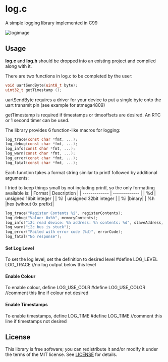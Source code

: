 # log.c
A simple logging library implemented in C99


![logimage](https://user-images.githubusercontent.com/77390891/147371464-0bc2ab05-07a4-4088-baf3-1cd8e032f9ba.png)

## Usage
**[log.c](src/log.c?raw=1)** and **[log.h](src/log.h?raw=1)** should be dropped
into an existing project and compiled along with it.

There are two functions in log.c to be completed by the user:
```c
void uartSendByte(uint8_t byte);
uint32_t getTimestamp ();
```
uartSendByte requires a driver for your device to put a single byte onto the uart transmit pin (see example for atmega4809)

getTimestamp is required if timestamps or timeoffsets are desired.  An RTC or 1 second timer can be used.

The library provides 6 function-like macros for logging:

```c
log_trace(const char *fmt, ...);
log_debug(const char *fmt, ...);
log_info(const char *fmt, ...);
log_warn(const char *fmt, ...);
log_error(const char *fmt, ...);
log_fatal(const char *fmt, ...);
```



Each function takes a format string similar to printf followed by additional arguments:

I tried to keep things small by not including printf, so the only formatting available is:
| Format  | Description |
| ------------- | ------------- |
| %d  | unsigned 16bit integer  |
| %l  | unsigned 32bit integer  |
| %i |binary|
| %h |hex (wihout 0x prefix)|

```c
log_trace("Register Contents %i", registerContents);
log_debug("Value: 0x%h", memoryContents);
log_info("i2c read device: %h address: %h contents: %d", slaveAddress, memoryAddress, memoryContents);
log_warn("i2c bus is stuck");
log_error("Failed with error code (%d)", errorCode);
log_fatal("No response");	
```

#### Set Log Level
To set the log level, set the definition to desired level
#define LOG_LEVEL	LOG_TRACE	//no log output below this level

#### Enable Colour
To enable colour, define LOG_USE_COLR
#define LOG_USE_COLOR			//comment this line if colour not desired

#### Enable Timestamps
To enable timestamps, define LOG_TIME
#define LOG_TIME				//comment this line if timestamps not desired

## License
This library is free software; you can redistribute it and/or modify it under
the terms of the MIT license. See [LICENSE](LICENSE) for details.
